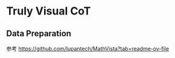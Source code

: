 # Truly Visual CoT

## Data Preparation

参考 https://github.com/lupantech/MathVista?tab=readme-ov-file

